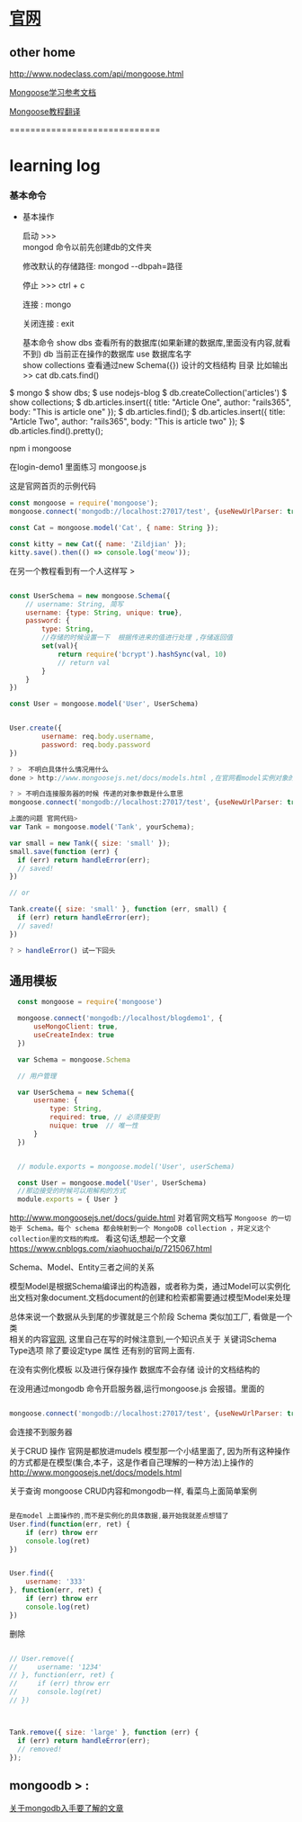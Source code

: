 # [官网](http://mongoosejs.net/docs/documents.html)



## other home


http://www.nodeclass.com/api/mongoose.html

[Mongoose学习参考文档](https://cnodejs.org/topic/504b4924e2b84515770103dd)

[Mongoose教程翻译](https://www.jianshu.com/p/594a1b73e54a)

=============================

# learning log


### 基本命令

- 基本操作

  启动 >>>  
  mongod  命令以前先创建db的文件夹   

  修改默认的存储路径:
  mongod --dbpah=路径

  停止 >>>
  ctrl + c

  连接 : 
  mongo 

  关闭连接 : 
  exit

  基本命令
    show dbs    查看所有的数据库(如果新建的数据库,里面没有内容,就看不到)
    db    当前正在操作的数据库
    use 数据库名字    
    show collections 查看通过new Schema({}) 设计的文档结构 目录 比如输出>> cat
    db.cats.find()




$ mongo
$ show dbs;
$ use nodejs-blog
$ db.createCollection('articles')
$ show collections;
$ db.articles.insert({ title: "Article One", author: "rails365", body: "This is article one" });
$ db.articles.find();
$ db.articles.insert({ title: "Article Two", author: "rails365", body: "This is article two" });
$ db.articles.find().pretty();




npm i mongoose

在login-demo1 里面练习 mongoose.js

这是官网首页的示例代码
```js 
const mongoose = require('mongoose');
mongoose.connect('mongodb://localhost:27017/test', {useNewUrlParser: true, useUnifiedTopology: true});

const Cat = mongoose.model('Cat', { name: String });

const kitty = new Cat({ name: 'Zildjian' });
kitty.save().then(() => console.log('meow'));

```

在另一个教程看到有一个人这样写 >

```js

const UserSchema = new mongoose.Schema({
    // username: String, 简写
    username: {type: String, unique: true},
    password: {
        type: String,
        //存储的时候设置一下  根据传进来的值进行处理 ,存储返回值
        set(val){   
            return require('bcrypt').hashSync(val, 10)
            // return val
        }
    }
})

const User = mongoose.model('User', UserSchema)


User.create({
        username: req.body.username,
        password: req.body.password
})

? >　不明白具体什么情况用什么
done > http://www.mongoosejs.net/docs/models.html ,在官网看model实例对象的时候看到了 官网给出的两种写法, 效果是一样的。看个人习惯

? > 不明白连接服务器的时候 传递的对象参数是什么意思
mongoose.connect('mongodb://localhost:27017/test', {useNewUrlParser: true, useUnifiedTopology: true});

```


```js
上面的问题 官网代码> 
var Tank = mongoose.model('Tank', yourSchema);

var small = new Tank({ size: 'small' });
small.save(function (err) {
  if (err) return handleError(err);
  // saved!
})

// or

Tank.create({ size: 'small' }, function (err, small) {
  if (err) return handleError(err);
  // saved!
})

? > handleError() 试一下回头

```


## 通用模板

```js
  const mongoose = require('mongoose')

  mongoose.connect('mongodb://localhost/blogdemo1', {
      useMongoClient: true,
      useCreateIndex: true
  })

  var Schema = mongoose.Schema

  // 用户管理

  var UserSchema = new Schema({
      username: {
          type: String,
          required: true, // 必须接受到
          nuique: true  // 唯一性
      }
  })


  // module.exports = mongoose.model('User', userSchema)

  const User = mongoose.model('User', UserSchema)
  //那边接受的时候可以用解构的方式
  module.exports = { User } 

```



http://www.mongoosejs.net/docs/guide.html
对着官网文档写
`Mongoose 的一切始于 Schema。每个 schema 都会映射到一个 MongoDB collection ，并定义这个collection里的文档的构成。`
看这句话,想起一个文章
https://www.cnblogs.com/xiaohuochai/p/7215067.html

Schema、Model、Entity三者之间的关系

模型Model是根据Schema编译出的构造器，或者称为类，通过Model可以实例化出文档对象document.文档document的创建和检索都需要通过模型Model来处理


总体来说一个数据从头到尾的步骤就是三个阶段
Schema 类似加工厂, 看做是一个类  
相关的内容[官网](http://www.mongoosejs.net/docs/schematypes.html),
这里自己在写的时候注意到,一个知识点关于 关键词Schema Type选项
除了要设定type 属性 还有别的官网上面有.




在没有实例化模板 以及进行保存操作 数据库不会存储 设计的文档结构的

在没用通过mongodb 命令开启服务器,运行mongoose.js 会报错。里面的
```js

mongoose.connect('mongodb://localhost:27017/test', {useNewUrlParser: true, useUnifiedTopology: true});

```
会连接不到服务器


关于CRUD 操作 官网是都放进mudels 模型那一个小结里面了, 因为所有这种操作的方式都是在模型(集合,本子，这是作者自己理解的一种方法)上操作的
http://www.mongoosejs.net/docs/models.html


关于查询  mongoose CRUD内容和mongodb一样, 看菜鸟上面简单案例

```js

是在model 上面操作的,而不是实例化的具体数据,最开始我就差点想错了
User.find(function(err, ret) {
    if (err) throw err
    console.log(ret)
})


User.find({
    username: '333'
}, function(err, ret) {
    if (err) throw err
    console.log(ret)
})

```


删除
```js

// User.remove({
//     username: '1234'
// }, function(err, ret) {
//     if (err) throw err
//     console.log(ret)
// })



Tank.remove({ size: 'large' }, function (err) {
  if (err) return handleError(err);
  // removed!
});
```


## mongoodb > :

[关于mongodb入手要了解的文章](https://jzleung.github.io/2016/08/13/mongoose-guide/)







